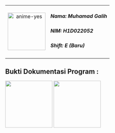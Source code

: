 <table>
  <tr>
    <td style="text-align: center;">
      <img src="https://github.com/user-attachments/assets/595d8118-e3e4-48a0-ab91-1e181ead8217" height="120" alt="anime-yes"/>
    </td>
    <td style="vertical-align: middle;">
      <h5>Nama: Muhamad Galih</h5>
      <h5>NIM: H1D022052</h5>
      <h5>Shift: E (Baru)</h5>
    </td>
  </tr>
</table>


## Bukti Dokumentasi Program :
<img src="https://github.com/user-attachments/assets/26766bf6-2d02-4a24-bcb7-081b53f7d5d7" style="width: 150px; height: 150px;">
<img src="https://github.com/user-attachments/assets/0b090f70-de14-4616-ab7e-2e0a678b86ff" style="width: 150px; height: 150px;">
